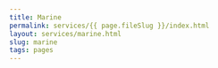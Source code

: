 ```yaml
---
title: Marine
permalink: services/{{ page.fileSlug }}/index.html
layout: services/marine.html
slug: marine
tags: pages
---
```



